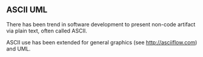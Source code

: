 ## ASCII UML

There has been trend in software development to present non-code artifact via plain text, often called ASCII.

ASCII use has been extended for general graphics (see <http://asciiflow.com>) and UML.
